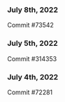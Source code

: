 ### July 8th, 2022

Commit #73542

### July 5th, 2022

Commit #314353


### July 4th, 2022

Commit #72281
